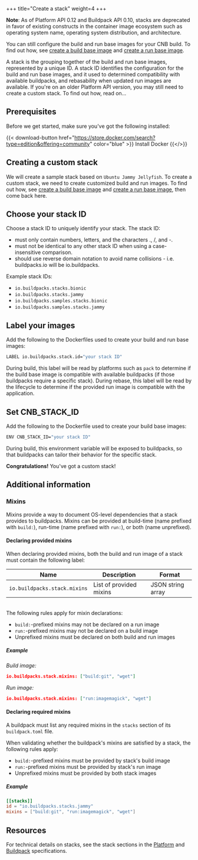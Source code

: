 +++
title="Create a stack"
weight=4
+++

<!--more-->

**Note**: As of Platform API 0.12 and Buildpack API 0.10, stacks are deprecated in favor of existing constructs in the container image ecosystem such as operating system name, operating system distribution, and architecture.

You can still configure the build and run base images for your CNB build.
To find out how, see [create a build base image](/docs/for-platform-operators/how-to/prepare-build-inputs/create-build-base/) and [create a run base image](/docs/for-platform-operators/how-to/prepare-build-inputs/create-run-base/).

A stack is the grouping together of the build and run base images, represented by a unique ID.
A stack ID identifies the configuration for the build and run base images, and it used to determined compatibility with available buildpacks, and rebasability when updated run images are available.
If you're on an older Platform API version, you may still need to create a custom stack.
To find out how, read on...

<!--more-->

## Prerequisites

Before we get started, make sure you've got the following installed: 

{{< download-button href="https://store.docker.com/search?type=edition&offering=community" color="blue" >}} Install Docker {{</>}}

## Creating a custom stack

We will create a sample stack based on `Ubuntu Jammy Jellyfish`. To create a custom stack, we need to create customized build and run images.
To find out how, see [create a build base image](/docs/for-platform-operators/how-to/prepare-build-inputs/create-build-base/) and [create a run base image](/docs/for-platform-operators/how-to/prepare-build-inputs/create-run-base/), then come back here.

## Choose your stack ID

Choose a stack ID to uniquely identify your stack. The stack ID:
  * must only contain numbers, letters, and the characters ., /, and -.
  * must not be identical to any other stack ID when using a case-insensitive comparison.
  * should use reverse domain notation to avoid name collisions - i.e. buildpacks.io will be io.buildpacks.

Example stack IDs:
  * `io.buildpacks.stacks.bionic`
  * `io.buildpacks.stacks.jammy`
  * `io.buildpacks.samples.stacks.bionic`
  * `io.buildpacks.samples.stacks.jammy`

## Label your images

Add the following to the Dockerfiles used to create your build and run base images:

```bash
LABEL io.buildpacks.stack.id="your stack ID"
```

During build, this label will be read by platforms such as `pack` to determine if the build base image is compatible with available buildpacks (if those buildpacks require a specific stack).
During rebase, this label will be read by the lifecycle to determine if the provided run image is compatible with the application.

## Set CNB_STACK_ID

Add the following to the Dockerfile used to create your build base images:

```bash
ENV CNB_STACK_ID="your stack ID"
```

During build, this environment variable will be exposed to buildpacks, so that buildpacks can tailor their behavior for the specific stack.

**Congratulations!** You've got a custom stack!

## Additional information

### Mixins

Mixins provide a way to document OS-level dependencies that a stack provides to buildpacks.
Mixins can be provided at build-time (name prefixed with `build:`), run-time (name prefixed with `run:`), or both (name unprefixed).

#### Declaring provided mixins

When declaring provided mixins, both the build and run image of a stack must contain the following label:

| Name                         | Description             | Format            |
|------------------------------|-------------------------|-------------------|
| `io.buildpacks.stack.mixins` | List of provided mixins | JSON string array |

\
The following rules apply for mixin declarations:

 - `build:`-prefixed mixins may not be declared on a run image
 - `run:`-prefixed mixins may not be declared on a build image
 - Unprefixed mixins must be declared on both build and run images

##### Example

_Build image:_
```json
io.buildpacks.stack.mixins: ["build:git", "wget"]
```

_Run image:_
```json
io.buildpacks.stack.mixins: ["run:imagemagick", "wget"]
```

#### Declaring required mixins

A buildpack must list any required mixins in the `stacks` section of its `buildpack.toml` file.

When validating whether the buildpack's mixins are satisfied by a stack, the following rules apply:

- `build:`-prefixed mixins must be provided by stack's build image
- `run:`-prefixed mixins must be provided by stack's run image
- Unprefixed mixins must be provided by both stack images

##### Example

```toml
[[stacks]]
id = "io.buildpacks.stacks.jammy"
mixins = ["build:git", "run:imagemagick", "wget"]
```

## Resources

For technical details on stacks, see the stack sections in the [Platform](https://github.com/buildpacks/spec/blob/main/platform.md#iobuildpacksstack-labels)
and [Buildpack](https://github.com/buildpacks/spec/blob/main/buildpack.md#buildpacktoml-toml-stacks-array) specifications.

[stack]: /docs/concepts/components/stack/
[builder]: /docs/concepts/components/builder/
[samples]: https://github.com/buildpacks/samples
